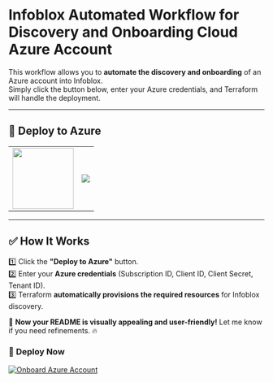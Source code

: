 # Infoblox Automated Workflow for Discovery and Onboarding Cloud Azure Account  

This workflow allows you to **automate the discovery and onboarding** of an Azure account into Infoblox.  
Simply click the button below, enter your Azure credentials, and Terraform will handle the deployment.

---

## 🚀 **Deploy to Azure**
<table>
  <tr>
    <td><img src="https://upload.wikimedia.org/wikipedia/commons/a/a8/Microsoft_Azure_Logo.svg" width="120"></td>
    <td>
      <a href="https://github.com/iracic82/Azure_Discovery/actions/workflows/azure-onboard.yml">
        <img src="https://img.shields.io/badge/Deploy%20to%20Azure-Click%20to%20Run-blue?style=for-the-badge&logo=azure">
      </a>
    </td>
  </tr>
</table>

---

## **✅ How It Works**
1️⃣ Click the **"Deploy to Azure"** button.  
2️⃣ Enter your **Azure credentials** (Subscription ID, Client ID, Client Secret, Tenant ID).  
3️⃣ Terraform **automatically provisions the required resources** for Infoblox discovery.  

🚀 **Now your README is visually appealing and user-friendly!** Let me know if you need refinements. 🔥  

### 🚀 **Deploy Now**

[![Onboard Azure Account](https://img.shields.io/badge/Onboard_Azure-Click_to_Run-blue?style=for-the-badge&logo=azure)](https://github.com/iracic82/Azure_Discovery/actions/workflows/azure-onboard.yml)
